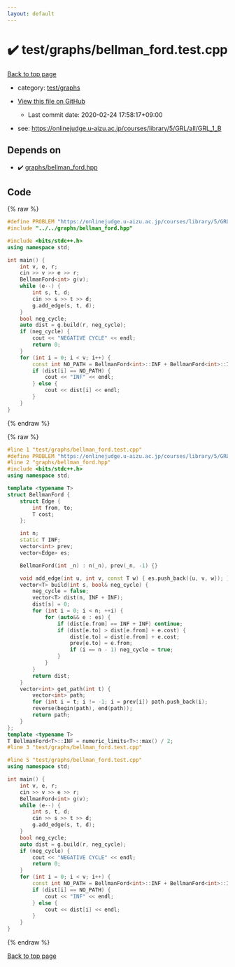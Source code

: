 ```yaml
---
layout: default
---
```


<!-- mathjax config similar to math.stackexchange -->
<script type="text/javascript" async
  src="https://cdnjs.cloudflare.com/ajax/libs/mathjax/2.7.5/MathJax.js?config=TeX-MML-AM_CHTML">
</script>
<script type="text/x-mathjax-config">
  MathJax.Hub.Config({
    TeX: { equationNumbers: { autoNumber: "AMS" }},
    tex2jax: {
      inlineMath: [ ['$','$'] ],
      processEscapes: true
    },
    "HTML-CSS": { matchFontHeight: false },
    displayAlign: "left",
    displayIndent: "2em"
  });
</script>

<script type="text/javascript" src="https://cdnjs.cloudflare.com/ajax/libs/jquery/3.4.1/jquery.min.js"></script>
<script src="https://cdn.jsdelivr.net/npm/jquery-balloon-js@1.1.2/jquery.balloon.min.js" integrity="sha256-ZEYs9VrgAeNuPvs15E39OsyOJaIkXEEt10fzxJ20+2I=" crossorigin="anonymous"></script>
<script type="text/javascript" src="../../../assets/js/copy-button.js"></script>
<link rel="stylesheet" href="../../../assets/css/copy-button.css" />


# :heavy_check_mark: test/graphs/bellman_ford.test.cpp

<a href="../../../index.html">Back to top page</a>

* category: <a href="../../../index.html#2eaf8485dbfd46fcba24af27c0a63ff2">test/graphs</a>
* <a href="{{ site.github.repository_url }}/blob/master/test/graphs/bellman_ford.test.cpp">View this file on GitHub</a>
    - Last commit date: 2020-02-24 17:58:17+09:00


* see: <a href="https://onlinejudge.u-aizu.ac.jp/courses/library/5/GRL/all/GRL_1_B">https://onlinejudge.u-aizu.ac.jp/courses/library/5/GRL/all/GRL_1_B</a>


## Depends on

* :heavy_check_mark: <a href="../../../library/graphs/bellman_ford.hpp.html">graphs/bellman_ford.hpp</a>


## Code

<a id="unbundled"></a>
{% raw %}
```cpp
#define PROBLEM "https://onlinejudge.u-aizu.ac.jp/courses/library/5/GRL/all/GRL_1_B"
#include "../../graphs/bellman_ford.hpp"

#include <bits/stdc++.h>
using namespace std;

int main() {
    int v, e, r;
    cin >> v >> e >> r;
    BellmanFord<int> g(v);
    while (e--) {
        int s, t, d;
        cin >> s >> t >> d;
        g.add_edge(s, t, d);
    }
    bool neg_cycle;
    auto dist = g.build(r, neg_cycle);
    if (neg_cycle) {
        cout << "NEGATIVE CYCLE" << endl;
        return 0;
    }
    for (int i = 0; i < v; i++) {
        const int NO_PATH = BellmanFord<int>::INF + BellmanFord<int>::INF;
        if (dist[i] == NO_PATH) {
            cout << "INF" << endl;
        } else {
            cout << dist[i] << endl;
        }
    }
}
```
{% endraw %}

<a id="bundled"></a>
{% raw %}
```cpp
#line 1 "test/graphs/bellman_ford.test.cpp"
#define PROBLEM "https://onlinejudge.u-aizu.ac.jp/courses/library/5/GRL/all/GRL_1_B"
#line 2 "graphs/bellman_ford.hpp"
#include <bits/stdc++.h>
using namespace std;

template <typename T>
struct BellmanFord {
    struct Edge {
        int from, to;
        T cost;
    };

    int n;
    static T INF;
    vector<int> prev;
    vector<Edge> es;

    BellmanFord(int _n) : n(_n), prev(_n, -1) {}

    void add_edge(int u, int v, const T w) { es.push_back({u, v, w}); }
    vector<T> build(int s, bool& neg_cycle) {
        neg_cycle = false;
        vector<T> dist(n, INF + INF);
        dist[s] = 0;
        for (int i = 0; i < n; ++i) {
            for (auto&& e : es) {
                if (dist[e.from] == INF + INF) continue;
                if (dist[e.to] > dist[e.from] + e.cost) {
                    dist[e.to] = dist[e.from] + e.cost;
                    prev[e.to] = e.from;
                    if (i == n - 1) neg_cycle = true;
                }
            }
        }
        return dist;
    }
    vector<int> get_path(int t) {
        vector<int> path;
        for (int i = t; i != -1; i = prev[i]) path.push_back(i);
        reverse(begin(path), end(path));
        return path;
    }
};
template <typename T>
T BellmanFord<T>::INF = numeric_limits<T>::max() / 2;
#line 3 "test/graphs/bellman_ford.test.cpp"

#line 5 "test/graphs/bellman_ford.test.cpp"
using namespace std;

int main() {
    int v, e, r;
    cin >> v >> e >> r;
    BellmanFord<int> g(v);
    while (e--) {
        int s, t, d;
        cin >> s >> t >> d;
        g.add_edge(s, t, d);
    }
    bool neg_cycle;
    auto dist = g.build(r, neg_cycle);
    if (neg_cycle) {
        cout << "NEGATIVE CYCLE" << endl;
        return 0;
    }
    for (int i = 0; i < v; i++) {
        const int NO_PATH = BellmanFord<int>::INF + BellmanFord<int>::INF;
        if (dist[i] == NO_PATH) {
            cout << "INF" << endl;
        } else {
            cout << dist[i] << endl;
        }
    }
}

```
{% endraw %}

<a href="../../../index.html">Back to top page</a>

